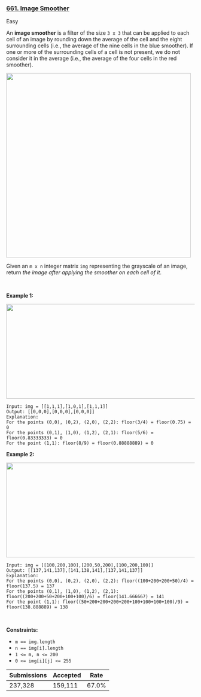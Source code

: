 ### [661. Image Smoother](https://leetcode.com/problems/image-smoother/description/?envType=daily-question&envId=2023-12-19)

Easy

An __image smoother__ is a filter of the size `` 3 x 3 `` that can be applied to each cell of an image by rounding down the average of the cell and the eight surrounding cells (i.e., the average of the nine cells in the blue smoother). If one or more of the surrounding cells of a cell is not present, we do not consider it in the average (i.e., the average of the four cells in the red smoother).

<img alt="" src="https://assets.leetcode.com/uploads/2021/05/03/smoother-grid.jpg" style="width: 493px; height: 493px;"/>

Given an `` m x n `` integer matrix `` img `` representing the grayscale of an image, return _the image after applying the smoother on each cell of it_.

 

<strong class="example">Example 1:</strong>

<img alt="" src="https://assets.leetcode.com/uploads/2021/05/03/smooth-grid.jpg" style="width: 613px; height: 253px;"/>

```
Input: img = [[1,1,1],[1,0,1],[1,1,1]]
Output: [[0,0,0],[0,0,0],[0,0,0]]
Explanation:
For the points (0,0), (0,2), (2,0), (2,2): floor(3/4) = floor(0.75) = 0
For the points (0,1), (1,0), (1,2), (2,1): floor(5/6) = floor(0.83333333) = 0
For the point (1,1): floor(8/9) = floor(0.88888889) = 0
```

<strong class="example">Example 2:</strong>

<img alt="" src="https://assets.leetcode.com/uploads/2021/05/03/smooth2-grid.jpg" style="width: 613px; height: 253px;"/>

```
Input: img = [[100,200,100],[200,50,200],[100,200,100]]
Output: [[137,141,137],[141,138,141],[137,141,137]]
Explanation:
For the points (0,0), (0,2), (2,0), (2,2): floor((100+200+200+50)/4) = floor(137.5) = 137
For the points (0,1), (1,0), (1,2), (2,1): floor((200+200+50+200+100+100)/6) = floor(141.666667) = 141
For the point (1,1): floor((50+200+200+200+200+100+100+100+100)/9) = floor(138.888889) = 138
```

 

__Constraints:__

*   `` m == img.length ``
*   `` n == img[i].length ``
*   `` 1 <= m, n <= 200 ``
*   `` 0 <= img[i][j] <= 255 ``

| Submissions    | Accepted     | Rate   |
| -------------- | ------------ | ------ |
| 237,328 | 159,111 | 67.0% |